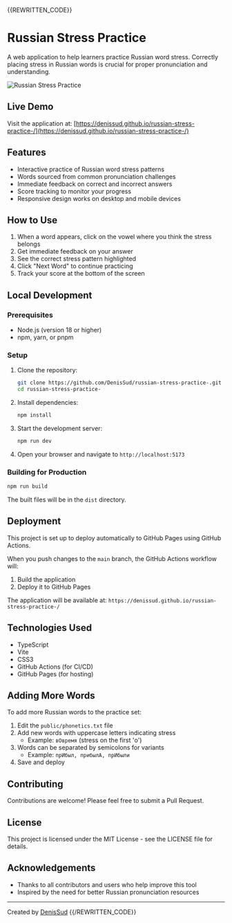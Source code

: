 {{REWRITTEN_CODE}}
# Russian Stress Practice

A web application to help learners practice Russian word stress. Correctly placing stress in Russian words is crucial for proper pronunciation and understanding.

![Russian Stress Practice](https://github.com/DenisSud/russian-stress-practice-/assets/YOUR_ASSET_ID/screenshot.png)

## Live Demo

Visit the application at: [https://denissud.github.io/russian-stress-practice-/](https://denissud.github.io/russian-stress-practice-/)

## Features

- Interactive practice of Russian word stress patterns
- Words sourced from common pronunciation challenges
- Immediate feedback on correct and incorrect answers
- Score tracking to monitor your progress
- Responsive design works on desktop and mobile devices

## How to Use

1. When a word appears, click on the vowel where you think the stress belongs
2. Get immediate feedback on your answer
3. See the correct stress pattern highlighted
4. Click "Next Word" to continue practicing
5. Track your score at the bottom of the screen

## Local Development

### Prerequisites

- Node.js (version 18 or higher)
- npm, yarn, or pnpm

### Setup

1. Clone the repository:
   ```bash
   git clone https://github.com/DenisSud/russian-stress-practice-.git
   cd russian-stress-practice-
   ```

2. Install dependencies:
   ```bash
   npm install
   ```

3. Start the development server:
   ```bash
   npm run dev
   ```

4. Open your browser and navigate to `http://localhost:5173`

### Building for Production

```bash
npm run build
```

The built files will be in the `dist` directory.

## Deployment

This project is set up to deploy automatically to GitHub Pages using GitHub Actions.

When you push changes to the `main` branch, the GitHub Actions workflow will:
1. Build the application
2. Deploy it to GitHub Pages

The application will be available at: `https://denissud.github.io/russian-stress-practice-/`

## Technologies Used

- TypeScript
- Vite
- CSS3
- GitHub Actions (for CI/CD)
- GitHub Pages (for hosting)

## Adding More Words

To add more Russian words to the practice set:

1. Edit the `public/phonetics.txt` file
2. Add new words with uppercase letters indicating stress
   - Example: `вОвремя` (stress on the first 'о')
3. Words can be separated by semicolons for variants
   - Example: `прИбыл, прибылА, прИбыли`
4. Save and deploy

## Contributing

Contributions are welcome! Please feel free to submit a Pull Request.

## License

This project is licensed under the MIT License - see the LICENSE file for details.

## Acknowledgements

- Thanks to all contributors and users who help improve this tool
- Inspired by the need for better Russian pronunciation resources

---

Created by [DenisSud](https://github.com/DenisSud)
{{/REWRITTEN_CODE}}
